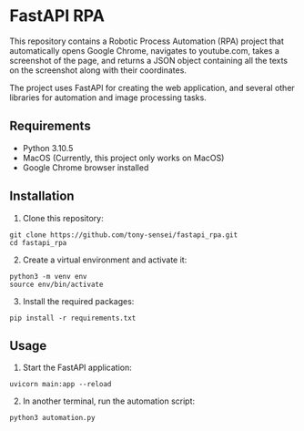 # FastAPI RPA

This repository contains a Robotic Process Automation (RPA) project that automatically opens Google Chrome, navigates to youtube.com, takes a screenshot of the page, and returns a JSON object containing all the texts on the screenshot along with their coordinates.

The project uses FastAPI for creating the web application, and several other libraries for automation and image processing tasks.

## Requirements

- Python 3.10.5
- MacOS (Currently, this project only works on MacOS)
- Google Chrome browser installed

## Installation

1. Clone this repository:
 
 ```
git clone https://github.com/tony-sensei/fastapi_rpa.git
cd fastapi_rpa
 ```

2. Create a virtual environment and activate it:

 ```
python3 -m venv env
source env/bin/activate
 ```

3. Install the required packages:

```
pip install -r requirements.txt
```

## Usage

1. Start the FastAPI application:

```
uvicorn main:app --reload
```

2. In another terminal, run the automation script:

```
python3 automation.py
```




